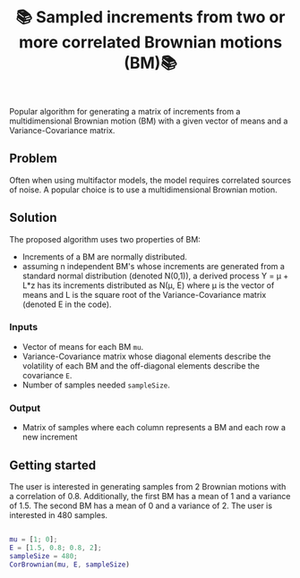 <h1 align="center" style="border-botom: none">
  <b>📚 Sampled increments from two or more correlated Brownian motions (BM)📚
  </b>
</h1>

</br>

Popular algorithm for generating a matrix of increments from a multidimensional Brownian motion (BM) with a given vector of means and a Variance-Covariance matrix.

## Problem

Often when using multifactor models, the model requires correlated sources of noise. A popular choice is to use a multidimensional Brownian motion.

## Solution

The proposed algorithm uses two properties of BM:
-  Increments of a BM are normally distributed.
-  assuming n independent BM's whose increments are generated from a standard normal distribution (denoted N(0,1)), a derived process 
Y = μ + L\*z has its increments distributed as N(μ, E) where μ is the vector of means and L is the square root of the Variance-Covariance matrix (denoted E in the code).

### Inputs

- Vector of means for each BM `mu`.
- Variance-Covariance matrix whose diagonal elements describe the volatility of each BM and the off-diagonal elements describe the covariance `E`.
- Number of samples needed `sampleSize`.

### Output

- Matrix of samples where each column represents a BM and each row a new increment

## Getting started

The user is interested in generating samples from 2 Brownian motions with a correlation of 0.8. Additionally, the first BM has a mean of 1 and a variance of 1.5. The second BM has a mean of 0 and a variance of 2. The user is interested in 480 samples.

```matlab

mu = [1; 0];
E = [1.5, 0.8; 0.8, 2];
sampleSize = 480;
CorBrownian(mu, E, sampleSize)
```
